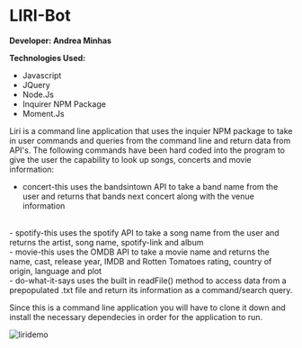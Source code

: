 # LIRI-Bot

**Developer: Andrea Minhas**

**Technologies Used:**
- Javascript 
- JQuery 
- Node.Js 
- Inquirer NPM Package 
- Moment.Js 

Liri is a command line application that uses the inquier NPM package to take in user commands and queries from the command line and return data from API's. The following commands have been hard coded into the program to give the user the capability to look up songs, concerts and movie information:

- concert-this	uses the bandsintown API to take a band name from the user and returns that bands next concert along with the venue information
<br>
- spotify-this	uses the spotify API to take a song name from the user and returns the artist, song name, spotify-link and album
<br>
- movie-this	uses the OMDB API to take a movie name and returns the name, cast, release year, IMDB and Rotten Tomatoes rating, country of origin, language and plot
<br>
- do-what-it-says uses the built in readFile() method to access data from a prepopulated .txt file and return its information as a command/search query.

Since this is a command line application you will have to clone it down and install the necessary dependecies in order for the application to run. 

![liridemo](https://user-images.githubusercontent.com/44379703/53207645-e1a00400-35f9-11e9-8b48-a762895a13d7.gif)

